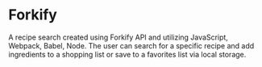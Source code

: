 # Forkify
A recipe search created using Forkify API and utilizing JavaScript, Webpack, Babel, Node. 
The user can search for a specific recipe and add ingredients to a shopping list or save to a favorites list via local storage.
